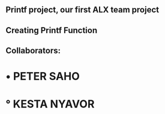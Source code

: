 ## Printf project, our first ALX team project                                                                                            
## Creating Printf Function                                                                                                              
## Collaborators:                                                                                                                      
# • PETER SAHO                                                                                                          
# ° KESTA NYAVOR
